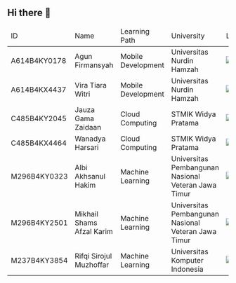 ## Hi there 👋

<table align="center">
      <thead>
        <tr>
          <td width="15%">ID</td>
          <td width="20%">Name</td>
          <td width="20%">Learning Path</td>
          <td width="20%">University</td>
          <td width="25%">LinkedIn</td>
        </tr>
      </thead>
      <tbody>
        <tr>
          <td>A614B4KY0178</td>
          <td>Agun Firmansyah</td>
          <td>Mobile Development</td>
          <td>Universitas Nurdin Hamzah</td>
          <td>
              <a href=""><img src="https://img.shields.io/badge/--linkedin?label=LinkedIn&logo=LinkedIn&style=social"></a>
              <a href=""><img src="https://img.shields.io/badge/GitHub-100000?style=for-the-badge&logo=github&logoColor=white"></a>
          </td>
        </tr>
        <tr>
          <td>A614B4KX4437</td>
          <td>Vira Tiara Witri</td>
          <td>Mobile Development</td>
          <td>Universitas Nurdin Hamzah</td>
          <td>
              <a href=""><img src="https://img.shields.io/badge/--linkedin?label=LinkedIn&logo=LinkedIn&style=social"></a>
              <a href=""><img src="https://img.shields.io/badge/GitHub-100000?style=for-the-badge&logo=github&logoColor=white"></a>
          </td>
        </tr>
        <tr>
          <td>C485B4KY2045</td>
          <td>Jauza Gama Zaidaan</td>
          <td>Cloud Computing</td>
          <td>STMIK Widya Pratama</td>
          <td>
              <a href=""><img src="https://img.shields.io/badge/--linkedin?label=LinkedIn&logo=LinkedIn&style=social"></a>
              <a href=""><img src="https://img.shields.io/badge/GitHub-100000?style=for-the-badge&logo=github&logoColor=white"></a>
          </td>
        </tr>
        <tr>
          <td>C485B4KX4464</td>
          <td>Wanadya Harsari</td>
          <td>Cloud Computing</td>
          <td>STMIK Widya Pratama</td>
          <td>
              <a href=""><img src="https://img.shields.io/badge/--linkedin?label=LinkedIn&logo=LinkedIn&style=social"></a>
              <a href=""><img src="https://img.shields.io/badge/GitHub-100000?style=for-the-badge&logo=github&logoColor=white"></a>
          </td>
        </tr>
        <tr>
          <td>M296B4KY0323</td>
          <td>Albi Akhsanul Hakim</td>
          <td>Machine Learning</td>
          <td>Universitas Pembangunan Nasional Veteran Jawa Timur</td>
          <td>
              <a href=""><img src="https://img.shields.io/badge/--linkedin?label=LinkedIn&logo=LinkedIn&style=social"></a>
              <a href=""><img src="https://img.shields.io/badge/GitHub-100000?style=for-the-badge&logo=github&logoColor=white"></a>
          </td>
        </tr>
        <tr>
          <td>M296B4KY2501</td>
          <td>Mikhail Shams Afzal Karim</td>
          <td>Machine Learning</td>
          <td>Universitas Pembangunan Nasional Veteran Jawa Timur</td>
          <td>
              <a href=""><img src="https://img.shields.io/badge/--linkedin?label=LinkedIn&logo=LinkedIn&style=social"></a>
              <a href=""><img src="https://img.shields.io/badge/GitHub-100000?style=for-the-badge&logo=github&logoColor=white"></a>
          </td>
        </tr>
        <tr>
          <td>M237B4KY3854</td>
          <td>Rifqi Sirojul Muzhoffar</td>
          <td>Machine Learning</td>
          <td>Universitas Komputer Indonesia</td>
          <td>
              <a href=""><img src="https://img.shields.io/badge/--linkedin?label=LinkedIn&logo=LinkedIn&style=social"></a>
              <a href=""><img src="https://img.shields.io/badge/GitHub-100000?style=for-the-badge&logo=github&logoColor=white"></a>
          </td>
        </tr>
      </tbody>
    </table>
